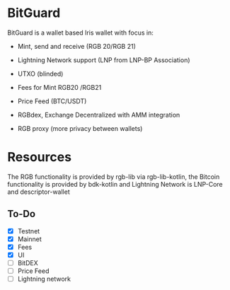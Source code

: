 # BitGuard

BitGuard is a wallet based Iris wallet with focus in:

- Mint, send and receive (RGB 20/RGB 21)

- Lightning Network support (LNP from LNP-BP Association)

- UTXO (blinded)

- Fees for Mint RGB20 /RGB21

- Price Feed (BTC/USDT)

- RGBdex, Exchange Decentralized with AMM integration

- RGB proxy (more privacy between wallets)

# Resources

The RGB functionality is provided by rgb-lib via rgb-lib-kotlin, the
Bitcoin functionality is provided by bdk-kotlin and Lightning Network is LNP-Core and descriptor-wallet

## To-Do

- [x] Testnet
- [x] Mainnet
- [x] Fees
- [x] UI 
- [ ] BitDEX
- [ ] Price Feed
- [ ] Lightning network 
